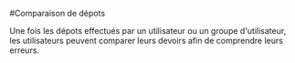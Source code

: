 #Comparaison de dépots

Une fois les dépots effectués par un utilisateur ou un groupe d'utilisateur, les utilisateurs peuvent comparer leurs devoirs
afin de comprendre leurs erreurs.
